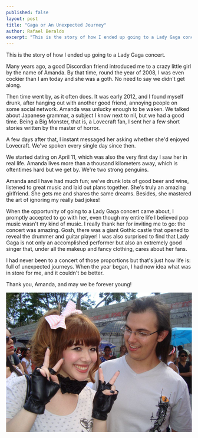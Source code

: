```yaml
---
published: false
layout: post
title: "Gaga or An Unexpected Journey"
author: Rafael Beraldo
excerpt: "This is the story of how I ended up going to a Lady Gaga concert."
---
```


This is the story of how I ended up going to a Lady Gaga concert.

Many years ago, a good Discordian friend introduced me to a crazy little girl
by the name of Amanda. By that time, round the year of 2008, I was even
cockier than I am today and she was a goth. No need to say we didn't get along.

Then time went by, as it often does. It was early 2012, and I found myself
drunk, after hanging out with another good friend, annoying people on some
social network. Amanda was unlucky enough to be waken. We talked about Japanese
grammar, a subject I know next to nil, but we had a good time. Being a Big
Monster, that is, a Lovecraft fan, I sent her a few short stories written by
the master of horror.

A few days after that, I instant messaged her asking whether she'd enjoyed
Lovecraft. We've spoken every single day since then.

We started dating on April 11, which was also the very first day I saw her in
real life. Amanda lives more than a thousand kilometers away, which is
oftentimes hard but we get by. We're two strong penguins.

Amanda and I have had much fun; we've drunk lots of good beer and wine,
listened to great music and laid out plans together. She's truly an amazing
girlfriend. She gets me and shares the same dreams. Besides, she mastered the
art of ignoring my really bad jokes!

When the opportunity of going to a Lady Gaga concert came about, I promptly
accepted to go with her, even though my entire life I believed pop music wasn't
my kind of music. I really thank her for inviting me to go: the concert was
amazing. Gosh, there was a giant Gothic castle that opened to reveal the
drummer and guitar player! I was also surprised to find that Lady Gaga is not
only an accomplished performer but also an extremely good singer that, under
all the makeup and fancy clothing, cares about her fans.

I had never been to a concert of those proportions but that's just how life is:
full of unexpected journeys. When the year began, I had now idea what was in
store for me, and it couldn't be better.

Thank you, Amanda, and may we be forever young!

![we](/images/we.png)
